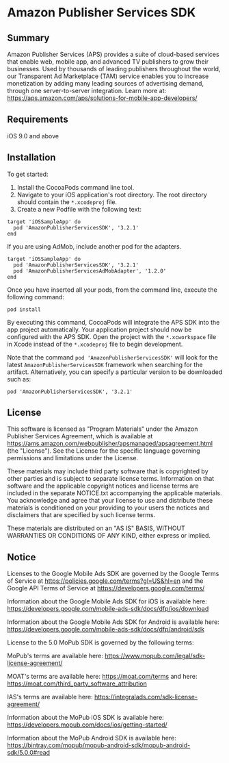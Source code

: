 # Amazon Publisher Services SDK

## Summary

Amazon Publisher Services (APS) provides a suite of cloud-based services that enable web, mobile app, and advanced TV publishers to grow their businesses. Used by thousands of leading publishers throughout the world, our Transparent Ad Marketplace (TAM) service enables you to increase monetization by adding many leading sources of advertising demand, through one server-to-server integration. Learn more at: https://aps.amazon.com/aps/solutions-for-mobile-app-developers/

## Requirements

iOS 9.0 and above

## Installation

To get started:

1. Install the CocoaPods command line tool.
2. Navigate to your iOS application's root directory. The root directory should contain the `*.xcodeproj` file.
3. Create a new Podfile with the following text:

```
target 'iOSSampleApp' do
  pod 'AmazonPublisherServicesSDK', '3.2.1'
end
```

If you are using AdMob, include another pod for the adapters.

```
target 'iOSSampleApp' do
  pod 'AmazonPublisherServicesSDK', '3.2.1'
  pod 'AmazonPublisherServicesAdMobAdapter', '1.2.0'
end
```

Once you have inserted all your pods, from the command line, execute the following command:

```
pod install
```

By executing this command, CocoaPods will integrate the APS SDK into the app project automatically.
Your application project should now be configured with the APS SDK. Open the project with the `*.xcworkspace` file in Xcode instead of the `*.xcodeproj` file to begin development.

Note that the command `pod 'AmazonPublisherServicesSDK'` will look for the latest `AmazonPublisherServicesSDK` framework when searching for the artifact. Alternatively, you can specify a particular version to be downloaded such as:

```
pod 'AmazonPublisherServicesSDK', '3.2.1'
```

## License
This software is licensed as "Program Materials" under the Amazon Publisher Services Agreement, which is available at https://ams.amazon.com/webpublisher/apsmanaged/apsagreement.html (the "License"). See the License for the specific language governing permissions and limitations under the License.

These materials may include third party software that is copyrighted by other parties and is subject to separate license terms. Information on that software and the applicable copyright notices and license terms are included in the separate NOTICE.txt accompanying the applicable materials. You acknowledge and agree that your license to use and distribute these materials is conditioned on your providing to your users the notices and disclaimers that are specified by such license terms.

These materials are distributed on an "AS IS" BASIS, WITHOUT WARRANTIES OR CONDITIONS OF ANY KIND, either express or implied.

## Notice
Licenses to the Google Mobile Ads SDK are governed by the Google Terms of Service at https://policies.google.com/terms?gl=US&hl=en and the Google API Terms of Service at https://developers.google.com/terms/

Information about the Google Mobile Ads SDK for iOS is available here: https://developers.google.com/mobile-ads-sdk/docs/dfp/ios/download

Information about the Google Mobile Ads SDK for Android is available here: https://developers.google.com/mobile-ads-sdk/docs/dfp/android/sdk

License to the 5.0 MoPub SDK is governed by the following terms:

MoPub's terms are available here: https://www.mopub.com/legal/sdk-license-agreement/

MOAT's terms are available here: https://moat.com/terms and here: https://moat.com/third_party_software_attribution

IAS's terms are available here: https://integralads.com/sdk-license-agreement/

Information about the MoPub iOS SDK is available here: https://developers.mopub.com/docs/ios/getting-started/

Information about the MoPub Android SDK is available here: https://bintray.com/mopub/mopub-android-sdk/mopub-android-sdk/5.0.0#read
